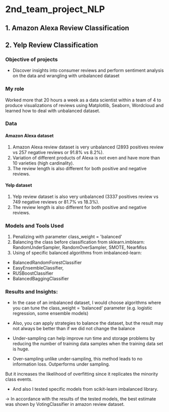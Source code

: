 # 2nd_team_project_NLP
## 1. Amazon Alexa Review Classification
## 2. Yelp Review Classification

### Objective of projects
- Discover insights into consumer reviews and perform sentiment analysis on the data and wrangling with unbalanced dataset

### My role
Worked more that 20 hours a week as a data scientist within a team of 4 to produce visualizations of reviews using Matplotlib, Seaborn, Wordcloud and learned how to deal with unbalanced dataset.

### Data
#### Amazon Alexa dataset
1. Amazon Alexa review dataset is very unbalanced (2893 positives review vs 257 negative reviews or 91.8% vs 8.2%).
2. Variation of different products of Alexa is not even and have more than 10 varieties (high cardinality).
3. The review length is also different for both positive and negative reviews.

#### Yelp dataset
1. Yelp review dataset is also very unbalanced (3337 positives review vs 749 negative reviews or 81.7% vs 18.3%).
2. The review length is also different for both positive and negative reviews.

### Models and Tools Used

1. Penalizing with parameter class_weight = 'balanced'
2. Balancing the class before classification from sklearn.imblearn: RandomUnderSampler, RandomOverSampler, SMOTE, NearMiss
3. Using of specific balanced algorithms from imbalanced-learn:
- BalancedRandomForestClassifier
- EasyEnsembleClassifier,
- RUSBoostClassifier
- BalancedBaggingClassifier

### Results and Insights:
- In the case of an imbalanced dataset, I would choose algorithms where you can tune the class_weight = 'balanced' parameter (e.g. logistic regression, some ensemble models)

- Also, you can apply strategies to balance the dataset, but the result may not always be better than if we did not change the balance

- Under-sampling can help improve run time and storage problems by reducing the number of training data samples when the training data set is huge.

- Over-sampling unlike under-sampling, this method leads to no information loss. Outperforms under sampling.

But it increases the likelihood of overfitting since it replicates the minority class events.

- And also I tested specific models from scikit-learn imbalanced library.

 -> In accordance with the results of the tested models, the best estimate was shown by VotingClassifier in amazon review dataset.
